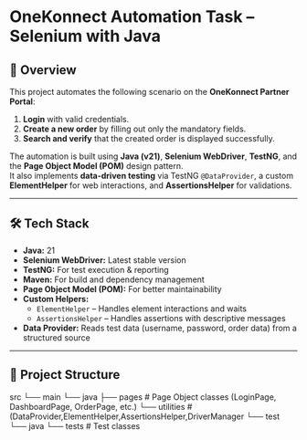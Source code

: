 # OneKonnect Automation Task – Selenium with Java  

## 📌 Overview  
This project automates the following scenario on the **OneKonnect Partner Portal**:  

1. **Login** with valid credentials.  
2. **Create a new order** by filling out only the mandatory fields.  
3. **Search and verify** that the created order is displayed successfully.  

The automation is built using **Java (v21)**, **Selenium WebDriver**, **TestNG**, and the **Page Object Model (POM)** design pattern.  
It also implements **data-driven testing** via TestNG `@DataProvider`, a custom **ElementHelper** for web interactions, and **AssertionsHelper** for validations.  

---

## 🛠 Tech Stack  
- **Java:** 21  
- **Selenium WebDriver:** Latest stable version  
- **TestNG:** For test execution & reporting  
- **Maven:** For build and dependency management  
- **Page Object Model (POM):** For better maintainability  
- **Custom Helpers:**  
  - `ElementHelper` – Handles element interactions and waits  
  - `AssertionsHelper` – Handles assertions with descriptive messages  
- **Data Provider:** Reads test data (username, password, order data) from a structured source  

---

## 📂 Project Structure  
src
 └── main
     └── java
         ├── pages           # Page Object classes (LoginPage, DashboardPage, OrderPage, etc.)
         └── utilities           # (DataProvider,ElementHelper,AssertionsHelper,DriverManager
 └── test
     └── java
         └── tests           # Test classes
